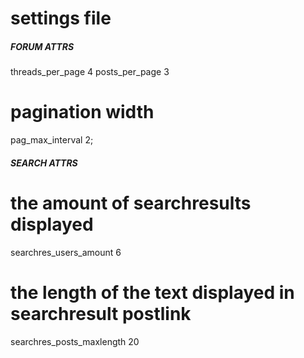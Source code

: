 # settings file

##### FORUM ATTRS
threads_per_page 4
posts_per_page 3

# pagination width
pag_max_interval 2;


##### SEARCH ATTRS
# the amount of searchresults displayed
searchres_users_amount 6

# the length of the text displayed in searchresult postlink
searchres_posts_maxlength 20

